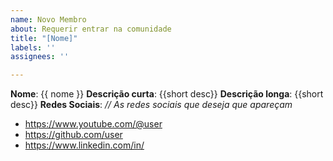 ```yaml
---
name: Novo Membro
about: Requerir entrar na comunidade
title: "[Nome]"
labels: ''
assignees: ''

---
```


**Nome**: {{ nome }}
**Descrição curta**: {{short desc}}
**Descrição longa**: {{short desc}}
**Redes Sociais**:
_// As redes sociais que deseja que apareçam_
- https://www.youtube.com/@user
- https://github.com/user
- https://www.linkedin.com/in/

